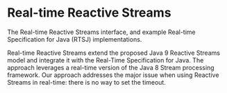 # Real-time Reactive Streams

The Real-time Reactive Streams interface, and example Real-time Specification for Java (RTSJ) implementations.

Real-time Reactive Streams extend the proposed Java 9 Reactive Streams model and integrate it with the Real-Time Specification for Java. The approach leverages a real-time version of the Java 8 Stream processing framework. Our approach addresses the major issue when using Reactive Streams in real-time: there is no way to set the timeout.
